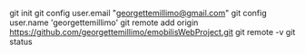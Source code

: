 git init
git config user.email "georgettemillimo@gmail.com"
git config user.name 'georgettemillimo'
git remote add origin https://github.com/georgettemillimo/emobilisWebProject.git
git remote -v
git status 